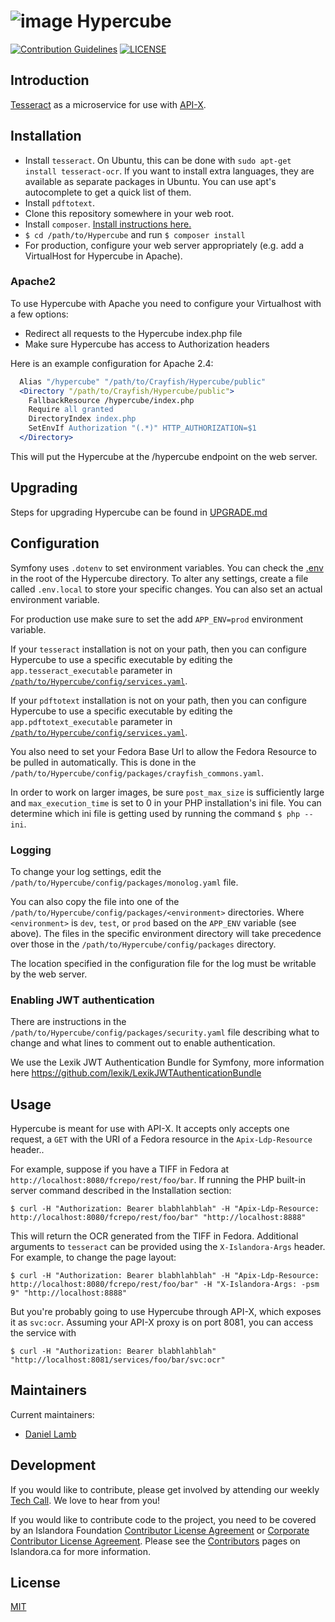 # ![image](https://cloud.githubusercontent.com/assets/2371345/24111014/dbc65c56-0d73-11e7-91f0-06af315f78a8.png) Hypercube
[![Contribution Guidelines][2]](./CONTRIBUTING.md)
[![LICENSE][3]](./LICENSE)

## Introduction

[Tesseract][9] as a microservice for use with [API-X][10].

## Installation

- Install `tesseract`.  On Ubuntu, this can be done with `sudo apt-get install tesseract-ocr`.  If you want to install extra languages, they are available as separate packages in Ubuntu.  You can use apt's autocomplete to get a quick list of them.
- Install `pdftotext`.
- Clone this repository somewhere in your web root.
- Install `composer`.  [Install instructions here.][4]
- `$ cd /path/to/Hypercube` and run `$ composer install`
- For production, configure your web server appropriately (e.g. add a VirtualHost for Hypercube in Apache).

### Apache2

To use Hypercube with Apache you need to configure your Virtualhost with a few options:
- Redirect all requests to the Hypercube index.php file
- Make sure Hypercube has access to Authorization headers

Here is an example configuration for Apache 2.4:
```apache
  Alias "/hypercube" "/path/to/Crayfish/Hypercube/public"
  <Directory "/path/to/Crayfish/Hypercube/public">
    FallbackResource /hypercube/index.php
    Require all granted
    DirectoryIndex index.php
    SetEnvIf Authorization "(.*)" HTTP_AUTHORIZATION=$1
  </Directory>
```

This will put the Hypercube at the /hypercube endpoint on the web server.

## Upgrading

Steps for upgrading Hypercube can be found in [UPGRADE.md](UPGRADE.md)

## Configuration

Symfony uses `.dotenv` to set environment variables. You can check the [.env](./.env) in the root of the Hypercube directory.
To alter any settings, create a file called `.env.local` to store your specific changes. You can also set an actual environment
variable.

For production use make sure to set the add `APP_ENV=prod` environment variable.

If your `tesseract` installation is not on your path, then you can configure Hypercube to use a specific executable by editing
the `app.tesseract_executable` parameter in [`/path/to/Hypercube/config/services.yaml`](./config/services.yaml).

If your `pdftotext` installation is not on your path, then you can configure Hypercube to use a specific executable by editing
the `app.pdftotext_executable` parameter in [`/path/to/Hypercube/config/services.yaml`](./config/services.yaml).

You also need to set your Fedora Base Url to allow the Fedora Resource to be pulled in automatically. This is done in the
`/path/to/Hypercube/config/packages/crayfish_commons.yaml`.

In order to work on larger images, be sure `post_max_size` is sufficiently large and `max_execution_time` is set to 0 in your PHP
installation's ini file.  You can determine which ini file is getting used by running the command `$ php --ini`.

### Logging

To change your log settings, edit the `/path/to/Hypercube/config/packages/monolog.yaml` file.

You can also copy the file into one of the `/path/to/Hypercube/config/packages/<environment>` directories.
Where `<environment>` is `dev`, `test`, or `prod` based on the `APP_ENV` variable (see above). The files in the specific
environment directory will take precedence over those in the `/path/to/Hypercube/config/packages` directory.

The location specified in the configuration file for the log must be writable by the web server.

### Enabling JWT authentication

There are instructions in the `/path/to/Hypercube/config/packages/security.yaml` file describing what to change and what lines
to comment out to enable authentication.

We use the Lexik JWT Authentication Bundle for Symfony, more information here
https://github.com/lexik/LexikJWTAuthenticationBundle

## Usage

Hypercube is meant for use with API-X.  It accepts only accepts one request, a `GET` with the URI of a Fedora resource in the `Apix-Ldp-Resource` header..

For example, suppose if you have a TIFF in Fedora at `http://localhost:8080/fcrepo/rest/foo/bar`.  If running the PHP built-in server command described in the Installation section:
```
$ curl -H "Authorization: Bearer blabhlahblah" -H "Apix-Ldp-Resource: http://localhost:8080/fcrepo/rest/foo/bar" "http://localhost:8888"
```

This will return the OCR generated from the TIFF in Fedora.  Additional arguments to `tesseract` can be provided using the `X-Islandora-Args` header.  For example, to change the page layout:
```
$ curl -H "Authorization: Bearer blabhlahblah" -H "Apix-Ldp-Resource: http://localhost:8080/fcrepo/rest/foo/bar" -H "X-Islandora-Args: -psm 9" "http://localhost:8888"
```

But you're probably going to use Hypercube through API-X, which exposes it as `svc:ocr`.  Assuming your API-X proxy is on port 8081, you can access the service with
```
$ curl -H "Authorization: Bearer blabhlahblah" "http://localhost:8081/services/foo/bar/svc:ocr"
```

## Maintainers

Current maintainers:

* [Daniel Lamb](https://github.com/dannylamb)

## Development

If you would like to contribute, please get involved by attending our weekly [Tech Call](https://github.com/Islandora/docuentation/wiki). We love to hear from you!

If you would like to contribute code to the project, you need to be covered by an Islandora Foundation [Contributor License Agreement](http://islandora.ca/sites/default/files/islandora_cla.pdf) or [Corporate Contributor License Agreement](http://islandora.ca/sites/default/files/islandora_ccla.pdf). Please see the [Contributors](http://islandora.ca/resources/contributors) pages on Islandora.ca for more information.

## License

[MIT](https://opensource.org/licenses/MIT)

[2]: http://img.shields.io/badge/CONTRIBUTING-Guidelines-blue.svg
[3]: https://img.shields.io/badge/license-MIT-blue.svg?style=flat-square
[4]: https://getcomposer.org/download/
[9]: https://github.com/tesseract-ocr
[10]: https://github.com/fcrepo4-labs/fcrepo-api-x
